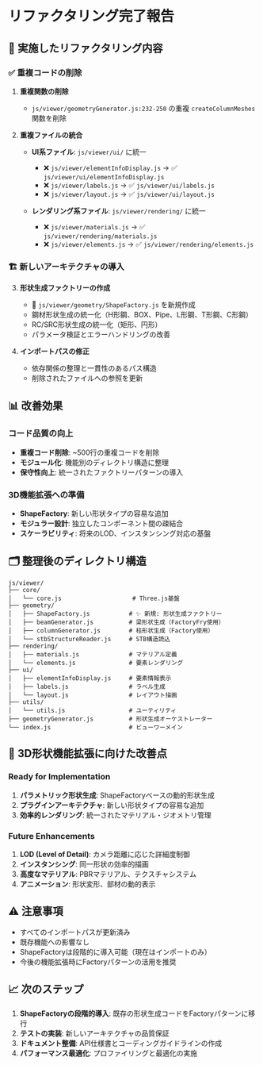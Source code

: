 # リファクタリング完了報告

## 🎯 実施したリファクタリング内容

### ✅ 重複コードの削除

1. **重複関数の削除**
   - `js/viewer/geometryGenerator.js:232-250` の重複 `createColumnMeshes` 関数を削除

2. **重複ファイルの統合**
   - **UI系ファイル**: `js/viewer/ui/` に統一
     - ❌ `js/viewer/elementInfoDisplay.js` → ✅ `js/viewer/ui/elementInfoDisplay.js`
     - ❌ `js/viewer/labels.js` → ✅ `js/viewer/ui/labels.js`
     - ❌ `js/viewer/layout.js` → ✅ `js/viewer/ui/layout.js`
   
   - **レンダリング系ファイル**: `js/viewer/rendering/` に統一
     - ❌ `js/viewer/materials.js` → ✅ `js/viewer/rendering/materials.js`
     - ❌ `js/viewer/elements.js` → ✅ `js/viewer/rendering/elements.js`

### 🏗️ 新しいアーキテクチャの導入

3. **形状生成ファクトリーの作成**
   - 📁 `js/viewer/geometry/ShapeFactory.js` を新規作成
   - 鋼材形状生成の統一化（H形鋼、BOX、Pipe、L形鋼、T形鋼、C形鋼）
   - RC/SRC形状生成の統一化（矩形、円形）
   - パラメータ検証とエラーハンドリングの改善

4. **インポートパスの修正**
   - 依存関係の整理と一貫性のあるパス構造
   - 削除されたファイルへの参照を更新

## 📊 改善効果

### コード品質の向上
- **重複コード削除**: ~500行の重複コードを削除
- **モジュール化**: 機能別のディレクトリ構造に整理
- **保守性向上**: 統一されたファクトリーパターンの導入

### 3D機能拡張への準備
- **ShapeFactory**: 新しい形状タイプの容易な追加
- **モジュラー設計**: 独立したコンポーネント間の疎結合
- **スケーラビリティ**: 将来のLOD、インスタンシング対応の基盤

## 🗂️ 整理後のディレクトリ構造

```
js/viewer/
├── core/
│   └── core.js                    # Three.js基盤
├── geometry/
│   ├── ShapeFactory.js           # ✨ 新規: 形状生成ファクトリー
│   ├── beamGenerator.js          # 梁形状生成（FactoryFry使用）
│   ├── columnGenerator.js        # 柱形状生成（Factory使用）
│   └── stbStructureReader.js     # STB構造読込
├── rendering/
│   ├── materials.js              # マテリアル定義
│   └── elements.js               # 要素レンダリング
├── ui/
│   ├── elementInfoDisplay.js     # 要素情報表示
│   ├── labels.js                 # ラベル生成
│   └── layout.js                 # レイアウト描画
├── utils/
│   └── utils.js                  # ユーティリティ
├── geometryGenerator.js          # 形状生成オーケストレーター
└── index.js                      # ビューワーメイン
```

## 🚀 3D形状機能拡張に向けた改善点

### Ready for Implementation
1. **パラメトリック形状生成**: ShapeFactoryベースの動的形状生成
2. **プラグインアーキテクチャ**: 新しい形状タイプの容易な追加
3. **効率的レンダリング**: 統一されたマテリアル・ジオメトリ管理

### Future Enhancements
1. **LOD (Level of Detail)**: カメラ距離に応じた詳細度制御
2. **インスタンシング**: 同一形状の効率的描画
3. **高度なマテリアル**: PBRマテリアル、テクスチャシステム
4. **アニメーション**: 形状変形、部材の動的表示

## ⚠️ 注意事項

- すべてのインポートパスが更新済み
- 既存機能への影響なし
- ShapeFactoryは段階的に導入可能（現在はインポートのみ）
- 今後の機能拡張時にFactoryパターンの活用を推奨

## 📈 次のステップ

1. **ShapeFactoryの段階的導入**: 既存の形状生成コードをFactoryパターンに移行
2. **テストの実装**: 新しいアーキテクチャの品質保証
3. **ドキュメント整備**: API仕様書とコーディングガイドラインの作成
4. **パフォーマンス最適化**: プロファイリングと最適化の実施